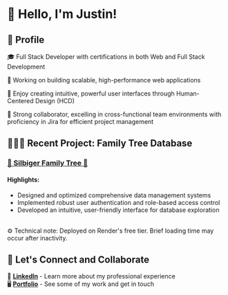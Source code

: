# 👋 Hello, I'm Justin!

## 💼 Profile

🎓 Full Stack Developer with certifications in both Web and Full Stack Development

🚀 Working on building scalable, high-performance web applications

🎨 Enjoy creating intuitive, powerful user interfaces through Human-Centered Design (HCD)

🤝 Strong collaborator, excelling in cross-functional team environments with proficiency in Jira for efficient project management

## 👨🏻‍💻 Recent Project: Family Tree Database 

### [🧬 Silbiger Family Tree 🌲](https://github.com/JustinSilbiger/silbiger)

#### Highlights:

- Designed and optimized comprehensive data management systems
- Implemented robust user authentication and role-based access control
- Developed an intuitive, user-friendly interface for database exploration
<br>
⚙️ Technical note: Deployed on Render's free tier. Brief loading time may occur after inactivity.

## 🤝 Let's Connect and Collaborate

💼 [**LinkedIn**](https://www.linkedin.com/in/justinzs/) - Learn more about my professional experience
<br>
🖥️ [**Portfolio**](https://justinsilbiger.com) - See some of my work and get in touch
